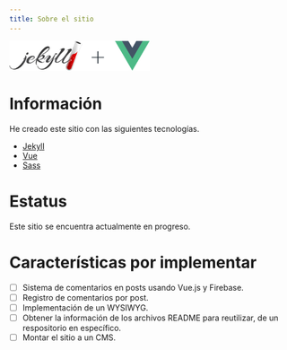 ```yaml
---
title: Sobre el sitio
---
```


<img src="/assets/img/defaults/jekyll-vue.png" style="max-width:250px" alt="jekyll-vue">

# Información 

He creado este sitio con las siguientes tecnologías.

- [Jekyll](https://jekyllrb.com/)
- [Vue](https://vuejs.org/)
- [Sass](https://sass-lang.com/)

# Estatus
Este sitio se encuentra actualmente en progreso.

# Características por implementar
- [ ] Sistema de comentarios en posts usando Vue.js y Firebase.
- [ ] Registro de comentarios por post.
- [ ] Implementación de un WYSIWYG.
- [ ] Obtener la información de los archivos README para reutilizar, de un respositorio en específico.
- [ ] Montar el sitio a un CMS.